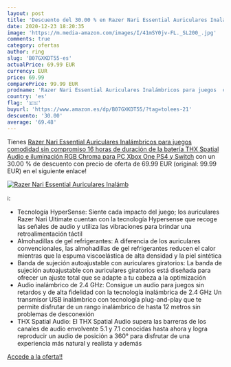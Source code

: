 ```yaml
---
layout: post
title: 'Descuento del 30.00 % en Razer Nari Essential Auriculares Inalámb'
date: 2020-12-23 18:20:35
image: 'https://m.media-amazon.com/images/I/41mSY0jv-FL._SL200_.jpg'
comments: true
category: ofertas
author: ring
slug: 'B07GXKDT55-es'
actualPrice: 69.99 EUR
currency: EUR
price: 69.99
comparePrice: 99.99 EUR
prodname: 'Razer Nari Essential Auriculares Inalámbricos para juegos  comodidad sin compromiso  16 horas de duración de la batería  THX Spatial Audio e iluminación RGB Chroma para PC  Xbox One  PS4 y Switch'
country: 'es'
flag: '🇪🇸'
buyurl: 'https://www.amazon.es/dp/B07GXKDT55/?tag=tolees-21'
descuento: '30.00'
average: '69.48'
---
```


Tienes [Razer Nari Essential Auriculares Inalámbricos para juegos  comodidad sin compromiso  16 horas de duración de la batería  THX Spatial Audio e iluminación RGB Chroma para PC  Xbox One  PS4 y Switch](https://www.amazon.es/dp/B07GXKDT55/?tag=tolees-21) con un 30.00 % de descuento con precio de oferta de 69.99 EUR (original: 99.99 EUR) en el siguiente enlace!

[![Razer Nari Essential Auriculares Inalámb](https://m.media-amazon.com/images/I/41mSY0jv-FL._SL200_.jpg)](https://www.amazon.es/dp/B07GXKDT55/?tag=tolees-21)

ℹ️:

- Tecnología HyperSense: Siente cada impacto del juego; los auriculares Razer Nari Ultimate cuentan con la tecnología Hypersense que recoge las señales de audio y utiliza las vibraciones para brindar una retroalimentación táctil
- Almohadillas de gel refrigerantes: A diferencia de los auriculares convencionales, las almohadillas de gel refrigerantes reducen el calor mientras que la espuma viscoelástica de alta densidad y la piel sintética
- Banda de sujeción autoajustable con auriculares giratorios: La banda de sujeción autoajustable con auriculares giratorios está diseñada para ofrecer un ajuste total que se adapte a tu cabeza a la optimización
- Audio inalámbrico de 2.4 GHz: Consigue un audio para juegos sin retardos y de alta fidelidad con la tecnología inalámbrica de 2.4 GHz Un transmisor USB inalámbrico con tecnología plug-and-play que te permite disfrutar de un rango inalámbrico de hasta 12 metros sin problemas de desconexión
- THX Spatial Audio: El THX Spatial Audio supera las barreras de los canales de audio envolvente 5.1 y 7.1 conocidas hasta ahora y logra reproducir un audio de posición a 360° para disfrutar de una experiencia más natural y realista y además

[Accede a la oferta!!](https://www.amazon.es/dp/B07GXKDT55/?tag=tolees-21)
